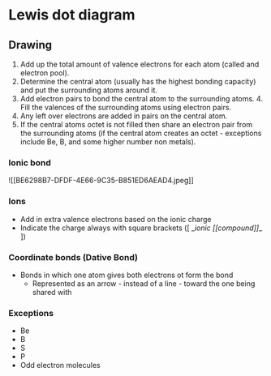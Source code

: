 # Lewis dot diagram

## Drawing
1. Add up the total amount of valence electrons for each atom (called and electron pool).
2. Determine the central atom (usually has the highest bonding capacity) and put the surrounding atoms around it.
3. Add electron pairs to bond the central atom to the surrounding atoms. 4. Fill the valences of the surrounding atoms using electron pairs.
5. Any left over electrons are added in pairs on the central atom.
6. If the central atoms octet is not filled then share an electron pair from the surrounding atoms (if the central atom creates an octet - exceptions include Be, B, and some higher number non metals).


### Ionic bond
![[BE6298B7-DFDF-4E66-9C35-B851ED6AEAD4.jpeg]]

### Ions
- Add in extra valence electrons based on the ionic charge
- Indicate the charge always with square brackets (\[ \__ionic [[compound]]_\_ \])

### Coordinate bonds (Dative Bond)
- Bonds in which one atom gives both electrons ot form the bond
	- Represented as an arrow - instead of a line - toward the one being shared with

### Exceptions
- Be
- B
- S
- P
- Odd electron molecules